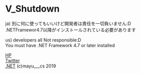 # V_Shutdown

ja)
別に何に使ってもいいけど開発者は責任を一切負いません:D  
.NETFramewor4.7以降がインストールされている必要があります  

us)
developers all Not responsible:D  
You must have .NET Framework 4.7 or later installed  


[HP](http://mayu-cs.xyz)   
[Twitter](https://twitter.com/mayu___cs)  
[.NET](https://dotnet.microsoft.com/download)
(c)mayu___cs 2019
